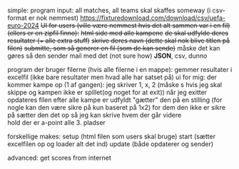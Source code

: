 simple:
program input: all matches, all teams
    skal skaffes someway (i csv-format er nok nemmest)
    https://fixturedownload.com/download/csv/uefa-euro-2024
~~UI for users (ville være nemmest hvis det alt sammen var i en fil) (ellers er en zipfil finno):~~
    ~~html side med alle kampene~~
    ~~de skal udfylde deres resultater (+ alle extra stuff)~~
    ~~skrive deres navn (dette skal nok blive titlen på filen)~~
    ~~submitte, som så generer en fil (som de kan sende)~~
        måske det kan gøres så den sender mail med det (not sure how) 
        **JSON**, csv, dunno
        
program der bruger filerne (hvis alle filerne i en mappe):
    gemmer resultater i excelfil (ikke bare resultater men hvad alle har satset på)
    ui for mig: 
        der kommer kampe op (1 af gangen):
            jeg skriver 1, x, 2 (måske s hvis jeg skal skippe og kampen ikke er spillet(og noget for at exit))
            når jeg exitter opdateres filen
    efter alle kampe er udfyldt "gætter" den på en stilling (for nogle kan den være sikre på kun baseret på 1x2)
        for dem den ikke er sikre på sætter den det op så jeg kan skrive hvem der går videre  
            hold der er a-point
            alle 3. pladser
            
forskellige makes:
setup (html filen som users skal bruge)
start (sætter excelfilen op og loader alt det ind)
update (både opdaterer og sender)



advanced:
get scores from internet
